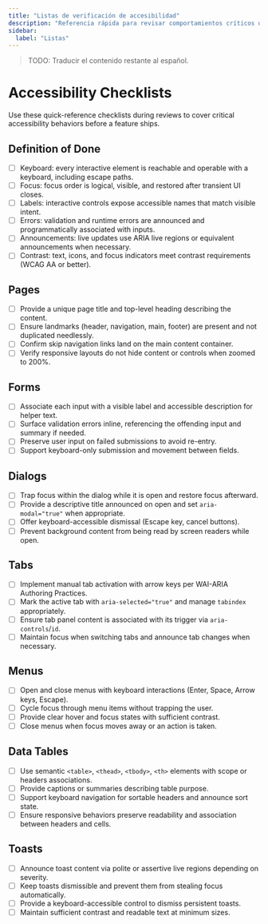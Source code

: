 ```yaml
---
title: "Listas de verificación de accesibilidad"
description: "Referencia rápida para revisar comportamientos críticos de accesibilidad antes de lanzar."
sidebar:
  label: "Listas"
---
```

> TODO: Traducir el contenido restante al español.

# Accessibility Checklists

Use these quick-reference checklists during reviews to cover critical accessibility behaviors before a feature ships.

## Definition of Done

- [ ] Keyboard: every interactive element is reachable and operable with a keyboard, including escape paths.
- [ ] Focus: focus order is logical, visible, and restored after transient UI closes.
- [ ] Labels: interactive controls expose accessible names that match visible intent.
- [ ] Errors: validation and runtime errors are announced and programmatically associated with inputs.
- [ ] Announcements: live updates use ARIA live regions or equivalent announcements when necessary.
- [ ] Contrast: text, icons, and focus indicators meet contrast requirements (WCAG AA or better).

## Pages

- [ ] Provide a unique page title and top-level heading describing the content.
- [ ] Ensure landmarks (header, navigation, main, footer) are present and not duplicated needlessly.
- [ ] Confirm skip navigation links land on the main content container.
- [ ] Verify responsive layouts do not hide content or controls when zoomed to 200%.

## Forms

- [ ] Associate each input with a visible label and accessible description for helper text.
- [ ] Surface validation errors inline, referencing the offending input and summary if needed.
- [ ] Preserve user input on failed submissions to avoid re-entry.
- [ ] Support keyboard-only submission and movement between fields.

## Dialogs

- [ ] Trap focus within the dialog while it is open and restore focus afterward.
- [ ] Provide a descriptive title announced on open and set `aria-modal="true"` when appropriate.
- [ ] Offer keyboard-accessible dismissal (Escape key, cancel buttons).
- [ ] Prevent background content from being read by screen readers while open.

## Tabs

- [ ] Implement manual tab activation with arrow keys per WAI-ARIA Authoring Practices.
- [ ] Mark the active tab with `aria-selected="true"` and manage `tabindex` appropriately.
- [ ] Ensure tab panel content is associated with its trigger via `aria-controls`/`id`.
- [ ] Maintain focus when switching tabs and announce tab changes when necessary.

## Menus

- [ ] Open and close menus with keyboard interactions (Enter, Space, Arrow keys, Escape).
- [ ] Cycle focus through menu items without trapping the user.
- [ ] Provide clear hover and focus states with sufficient contrast.
- [ ] Close menus when focus moves away or an action is taken.

## Data Tables

- [ ] Use semantic `<table>`, `<thead>`, `<tbody>`, `<th>` elements with scope or headers associations.
- [ ] Provide captions or summaries describing table purpose.
- [ ] Support keyboard navigation for sortable headers and announce sort state.
- [ ] Ensure responsive behaviors preserve readability and association between headers and cells.

## Toasts

- [ ] Announce toast content via polite or assertive live regions depending on severity.
- [ ] Keep toasts dismissible and prevent them from stealing focus automatically.
- [ ] Provide a keyboard-accessible control to dismiss persistent toasts.
- [ ] Maintain sufficient contrast and readable text at minimum sizes.
